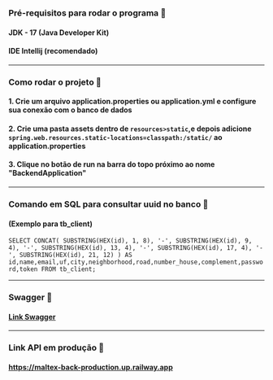 ### Pré-requisitos para rodar o programa 🔗
#### JDK - 17 (Java Developer Kit)
#### IDE Intellij (recomendado)

-----------------------------------------------
### Como rodar o projeto 🚀
#### 1. Crie um arquivo application.properties ou application.yml e configure sua conexão com o banco de dados
#### 2. Crie uma pasta assets dentro de ``resources>static``,e depois adicione ``spring.web.resources.static-locations=classpath:/static/`` ao application.properties
#### 3. Clique no botão de run na barra do topo próximo ao nome "BackendApplication"

-----------------------------------------------
### Comando em SQL para consultar uuid no banco 📍
#### (Exemplo para tb_client)

``SELECT CONCAT(
SUBSTRING(HEX(id), 1, 8), '-',
SUBSTRING(HEX(id), 9, 4), '-',
SUBSTRING(HEX(id), 13, 4), '-',
SUBSTRING(HEX(id), 17, 4), '-',
SUBSTRING(HEX(id), 21, 12)
) AS id,name,email,uf,city,neighborhood,road,number_house,complement,password,token FROM tb_client;``


-------------------------------------------------

### Swagger 📍
#### [Link Swagger](https://maltex-back-production.up.railway.app/swagger-ui/index.html)

-------------------------------------------------
### Link API em produção 📍
#### https://maltex-back-production.up.railway.app
